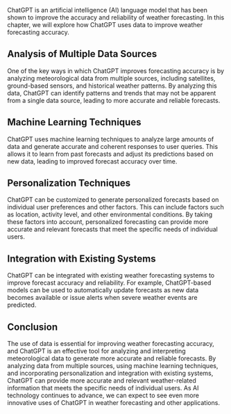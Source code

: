 
ChatGPT is an artificial intelligence (AI) language model that has been shown to improve the accuracy and reliability of weather forecasting. In this chapter, we will explore how ChatGPT uses data to improve weather forecasting accuracy.

Analysis of Multiple Data Sources
---------------------------------

One of the key ways in which ChatGPT improves forecasting accuracy is by analyzing meteorological data from multiple sources, including satellites, ground-based sensors, and historical weather patterns. By analyzing this data, ChatGPT can identify patterns and trends that may not be apparent from a single data source, leading to more accurate and reliable forecasts.

Machine Learning Techniques
---------------------------

ChatGPT uses machine learning techniques to analyze large amounts of data and generate accurate and coherent responses to user queries. This allows it to learn from past forecasts and adjust its predictions based on new data, leading to improved forecast accuracy over time.

Personalization Techniques
--------------------------

ChatGPT can be customized to generate personalized forecasts based on individual user preferences and other factors. This can include factors such as location, activity level, and other environmental conditions. By taking these factors into account, personalized forecasting can provide more accurate and relevant forecasts that meet the specific needs of individual users.

Integration with Existing Systems
---------------------------------

ChatGPT can be integrated with existing weather forecasting systems to improve forecast accuracy and reliability. For example, ChatGPT-based models can be used to automatically update forecasts as new data becomes available or issue alerts when severe weather events are predicted.

Conclusion
----------

The use of data is essential for improving weather forecasting accuracy, and ChatGPT is an effective tool for analyzing and interpreting meteorological data to generate more accurate and reliable forecasts. By analyzing data from multiple sources, using machine learning techniques, and incorporating personalization and integration with existing systems, ChatGPT can provide more accurate and relevant weather-related information that meets the specific needs of individual users. As AI technology continues to advance, we can expect to see even more innovative uses of ChatGPT in weather forecasting and other applications.

